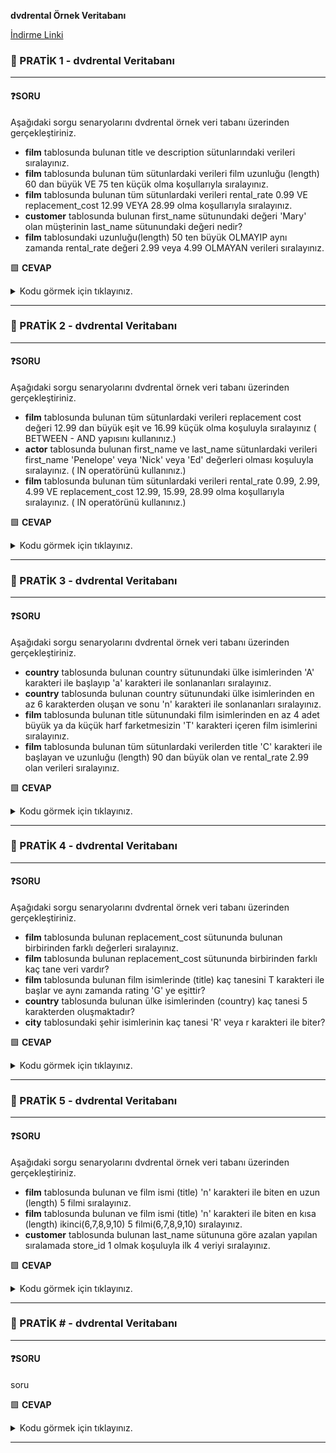 **dvdrental Örnek Veritabanı**

[İndirme Linki](https://www.postgresqltutorial.com/wp-content/uploads/2019/05/dvdrental.zip)


### 📖 PRATİK 1 - dvdrental Veritabanı
<hr>

#### ❓SORU

Aşağıdaki sorgu senaryolarını dvdrental örnek veri tabanı üzerinden gerçekleştiriniz.

- **film** tablosunda bulunan title ve description sütunlarındaki verileri sıralayınız.
-   **film** tablosunda bulunan tüm sütunlardaki verileri film uzunluğu (length) 60 dan büyük VE 75 ten küçük olma koşullarıyla sıralayınız.
-   **film** tablosunda bulunan tüm sütunlardaki verileri rental_rate 0.99 VE replacement_cost 12.99 VEYA 28.99 olma koşullarıyla sıralayınız.
-   **customer** tablosunda bulunan first_name sütunundaki değeri 'Mary' olan müşterinin last_name sütunundaki değeri nedir?
-   **film** tablosundaki uzunluğu(length) 50 ten büyük OLMAYIP aynı zamanda rental_rate değeri 2.99 veya 4.99 OLMAYAN verileri sıralayınız.




🟩 **CEVAP**
<details>
  <summary>Kodu görmek için tıklayınız.</summary>

```sql
-- film tablosunda bulunan title ve description sütunlarındaki verileri sıralayınız.
SELECT title, description FROM film;

-- film tablosunda bulunan tüm sütunlardaki verileri film uzunluğu (length) 60 dan büyük VE 75 ten küçük olma koşullarıyla sıralayınız.
SELECT * FROM film WHERE length>60 AND length<75;

-- film tablosunda bulunan tüm sütunlardaki verileri rental_rate 0.99 VE replacement_cost 12.99 VEYA 28.99 olma koşullarıyla sıralayınız.
SELECT * FROM film WHERE rental_rate=0.99 AND (replacement_cost=12.99 OR replacement_cost=28.99);

-- customer tablosunda bulunan first_name sütunundaki değeri 'Mary' olan müşterinin last_name sütunundaki değeri nedir?
SELECT last_name FROM customer WHERE first_name='Mary'; -- Smith

-- film tablosundaki uzunluğu(length) 50 ten büyük OLMAYIP aynı zamanda rental_rate değeri 2.99 veya 4.99 OLMAYAN verileri sıralayınız.
SELECT * FROM film WHERE NOT length > 50 AND NOT (rental_rate=2.99 OR rental_rate=4.99);

```
</details>
<hr>

### 📖 PRATİK 2 - dvdrental Veritabanı
<hr>

#### ❓SORU

Aşağıdaki sorgu senaryolarını dvdrental örnek veri tabanı üzerinden gerçekleştiriniz.

- **film** tablosunda bulunan tüm sütunlardaki verileri replacement cost değeri 12.99 dan büyük eşit ve 16.99 küçük olma koşuluyla sıralayınız ( BETWEEN - AND yapısını kullanınız.)
- **actor** tablosunda bulunan first_name ve last_name sütunlardaki verileri first_name 'Penelope' veya 'Nick' veya 'Ed' değerleri olması koşuluyla sıralayınız. ( IN operatörünü kullanınız.)
- **film** tablosunda bulunan tüm sütunlardaki verileri rental_rate 0.99, 2.99, 4.99 VE replacement_cost 12.99, 15.99, 28.99 olma koşullarıyla sıralayınız. ( IN operatörünü kullanınız.)




🟩 **CEVAP**
<details>
  <summary>Kodu görmek için tıklayınız.</summary>

```sql
-- film tablosunda bulunan tüm sütunlardaki verileri replacement_cost değeri 12.99 dan büyük eşit ve 16.99 küçük olma koşuluyla sıralayınız ( BETWEEN - AND yapısını kullanınız.)
SELECT * FROM film
WHERE replacement_cost BETWEEN 12.99 AND 16.99;

-- actor tablosunda bulunan first_name ve last_name sütunlardaki verileri first_name 'Penelope' veya 'Nick' veya 'Ed' değerleri olması koşuluyla sıralayınız. ( IN operatörünü kullanınız.)
SELECT first_name, last_name FROM actor 
WHERE first_name IN ('Penelope', 'Nick', 'Ed');

-- film tablosunda bulunan tüm sütunlardaki verileri rental_rate 0.99, 2.99, 4.99 VE replacement_cost 12.99, 15.99, 28.99 olma koşullarıyla sıralayınız. ( IN operatörünü kullanınız.)
SELECT * FROM film
WHERE rental_rate IN (0.99, 2.99, 4.99 ) AND replacement_cost IN (12.99, 15.99, 28.99);
```
</details>
<hr>


### 📖 PRATİK 3 - dvdrental Veritabanı
<hr>

#### ❓SORU


Aşağıdaki sorgu senaryolarını dvdrental örnek veri tabanı üzerinden gerçekleştiriniz.

- **country** tablosunda bulunan country sütunundaki ülke isimlerinden 'A' karakteri ile başlayıp 'a' karakteri ile sonlananları sıralayınız.
- **country** tablosunda bulunan country sütunundaki ülke isimlerinden en az 6 karakterden oluşan ve sonu 'n' karakteri ile sonlananları sıralayınız.
- **film** tablosunda bulunan title sütunundaki film isimlerinden en az 4 adet büyük ya da küçük harf farketmesizin 'T' karakteri içeren film isimlerini sıralayınız.
- **film** tablosunda bulunan tüm sütunlardaki verilerden title 'C' karakteri ile başlayan ve uzunluğu (length) 90 dan büyük olan ve rental_rate 2.99 olan verileri sıralayınız.



🟩 **CEVAP**
<details>
  <summary>Kodu görmek için tıklayınız.</summary>

```sql
-- country tablosunda bulunan country sütunundaki ülke isimlerinden 'A' karakteri ile başlayıp 'a' karakteri ile sonlananları sıralayınız.
SELECT * FROM country
WHERE country LIKE 'A%a';

-- country tablosunda bulunan country sütunundaki ülke isimlerinden en az 6 karakterden oluşan ve sonu 'n' karakteri ile sonlananları sıralayınız.
SELECT * FROM country
WHERE LENGTH(country)>=6 
AND country LIKE '%n';

-- film tablosunda bulunan title sütunundaki film isimlerinden en az 4 adet büyük ya da küçük harf farketmesizin 'T' karakteri içeren film isimlerini sıralayınız.
SELECT title FROM film
WHERE title ILIKE '%T%T%T%T';

-- film tablosunda bulunan tüm sütunlardaki verilerden title 'C' karakteri ile başlayan ve uzunluğu (length) 90 dan büyük olan ve rental_rate 2.99 olan verileri sıralayınız.
SELECT * FROM film
WHERE title LIKE 'C%'
AND length > 90
AND rental_rate = 2.99;
```
</details>
<hr>


### 📖 PRATİK 4 - dvdrental Veritabanı
<hr>

#### ❓SORU


Aşağıdaki sorgu senaryolarını dvdrental örnek veri tabanı üzerinden gerçekleştiriniz.

- **film** tablosunda bulunan replacement_cost sütununda bulunan birbirinden farklı değerleri sıralayınız.
- **film** tablosunda bulunan replacement_cost sütununda birbirinden farklı kaç tane veri vardır?
- **film** tablosunda bulunan film isimlerinde (title) kaç tanesini T karakteri ile başlar ve aynı zamanda rating 'G' ye eşittir?
- **country** tablosunda bulunan ülke isimlerinden (country) kaç tanesi 5 karakterden oluşmaktadır?
- **city** tablosundaki şehir isimlerinin kaç tanesi 'R' veya r karakteri ile biter?



🟩 **CEVAP**
<details>
  <summary>Kodu görmek için tıklayınız.</summary>

```sql
-- film tablosunda bulunan replacement_cost sütununda bulunan birbirinden farklı değerleri sıralayınız.
SELECT DISTINCT replacement_cost FROM film;

-- film tablosunda bulunan replacement_cost sütununda birbirinden farklı kaç tane veri vardır?
SELECT COUNT(DISTINCT replacement_cost) FROM film;

-- film tablosunda bulunan film isimlerinde (title) kaç tanesini T karakteri ile başlar ve aynı zamanda rating 'G' ye eşittir?
SELECT COUNT(*) FROM film
WHERE title LIKE 'T%'
AND rating='G';

-- country tablosunda bulunan ülke isimlerinden (country) kaç tanesi 5 karakterden oluşmaktadır?
SELECT COUNT(*) FROM country
WHERE LENGTH(country)=5;

-- city tablosundaki şehir isimlerinin kaç tanesi 'R' veya r karakteri ile biter?
SELECT COUNT(*) FROM city
WHERE city ILIKE '%R'; 
```
</details>
<hr>


### 📖 PRATİK 5 - dvdrental Veritabanı
<hr>

#### ❓SORU


Aşağıdaki sorgu senaryolarını dvdrental örnek veri tabanı üzerinden gerçekleştiriniz.

- **film** tablosunda bulunan ve film ismi (title) 'n' karakteri ile biten en uzun (length) 5 filmi sıralayınız.
- **film** tablosunda bulunan ve film ismi (title) 'n' karakteri ile biten en kısa (length) ikinci(6,7,8,9,10) 5 filmi(6,7,8,9,10) sıralayınız.
- **customer** tablosunda bulunan last_name sütununa göre azalan yapılan sıralamada store_id 1 olmak koşuluyla ilk 4 veriyi sıralayınız.



🟩 **CEVAP**
<details>
  <summary>Kodu görmek için tıklayınız.</summary>

```sql
-- film tablosunda bulunan ve film ismi (title) 'n' karakteri ile biten en uzun (length) 5 filmi sıralayınız.
SELECT title, length FROM film
WHERE title LIKE '%n'
ORDER BY length DESC 
LIMIT 5;

-- film tablosunda bulunan ve film ismi (title) 'n' karakteri ile biten en kısa (length) ikinci(6,7,8,9,10) 5 filmi(6,7,8,9,10) sıralayınız.
SELECT title, length FROM film
WHERE title LIKE '%n'
ORDER BY length ASC 
OFFSET 5
LIMIT 5;

-- customer tablosunda bulunan last_name sütununa göre azalan yapılan sıralamada store_id 1 olmak koşuluyla ilk 4 veriyi sıralayınız.
SELECT * FROM customer
WHERE store_id=1
ORDER BY last_name DESC 
LIMIT 4;

```
</details>
<hr>


### 📖 PRATİK # - dvdrental Veritabanı
<hr>

#### ❓SORU


soru



🟩 **CEVAP**
<details>
  <summary>Kodu görmek için tıklayınız.</summary>

```sql
kodu yaz
```
</details>
<hr>